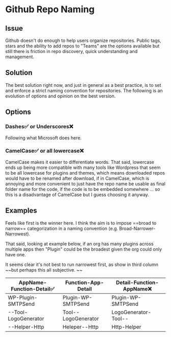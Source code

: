 # Github Repo Naming

## Issue
Github doesn't do enough to help users organize repositories. Public tags, stars and the ability to add repos to "Teams" are the options available but still there is friction in repo discovery, quick understanding and management. 

## Solution
The best solution right now, and just in general as a best practice, is to set and enforce a strict naming convention for repositories. The following is an evolution of options and opinion on the best version. 
## Options
### Dashes✅ or Underscores❌
Following what Microsoft does here. 
### CamelCase✅ or all lowercase❌ 
CamelCase makes it easier to differentiate words. That said, lowercase ends up being more compatible with many tools like Wordpress that seem to be all lowercase for plugins and themes, which means downloaded repos would have to be renamed after download, if in CamelCase, which is annoying and more convenient to just have the repo name be usable as final folder name for the code, if the code is to be embedded somewhere ... so this is a disadvantage of CamelCase but I guess choosing it anyway. 
## Examples

Feels like first is the winner here. I think the aim is to impose ==broad to narrow== categorization in a naming convention (e.g. Broad-Narrower-Narrowest). 

That said, looking at example below, if an org has many plugins across multiple apps then "Plugin" could be the broadest given the org could only have one. 

It seems clear it's not best to run narrowest first, as show in third column ~~but perhaps this all subjective. ~~

| AppName-Function-Detail✅ | Function-App-Detail | Detail-Function-AppName❌ |
| ------------------------ | ------------------- | ------------------------ |
| WP-Plugin-SMTPSend       | Plugin-WP-SMTPSend  | Plugin-WP-SMTPSend       |
| --Tool-LogoGenerator     | Tool--LogoGenerator | LogoGenerator-Tool--     |
| --Helper-Http            | Heleper--Http       | Http-Helper              |

